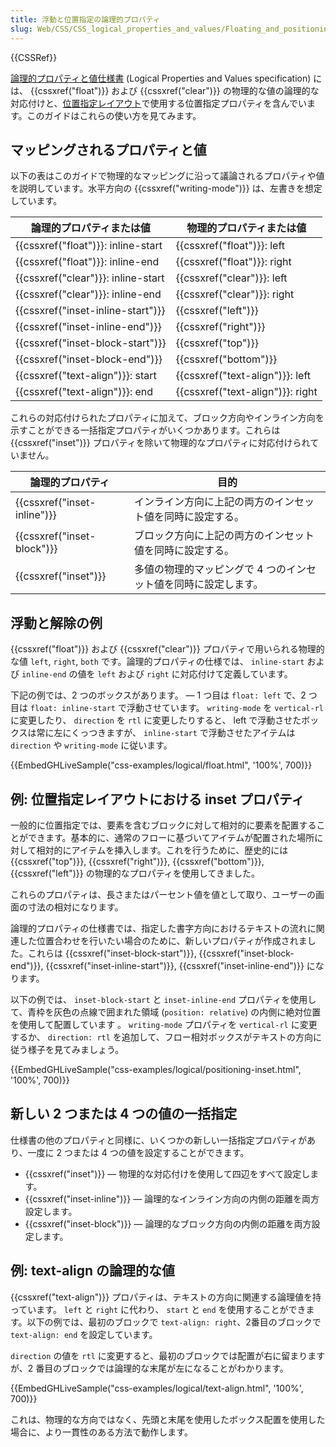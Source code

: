 ```yaml
---
title: 浮動と位置指定の論理的プロパティ
slug: Web/CSS/CSS_logical_properties_and_values/Floating_and_positioning
---
```


{{CSSRef}}

[論理的プロパティと値仕様書](https://drafts.csswg.org/css-logical/) (Logical Properties and Values specification) には、 {{cssxref("float")}} および {{cssxref("clear")}} の物理的な値の論理的な対応付けと、[位置指定レイアウト](/ja/docs/Web/CSS/CSS_Positioning)で使用する位置指定プロパティを含んでいます。このガイドはこれらの使い方を見てみます。

## マッピングされるプロパティと値

以下の表はこのガイドで物理的なマッピングに沿って議論されるプロパティや値を説明しています。水平方向の {{cssxref("writing-mode")}} は、左書きを想定しています。

| 論理的プロパティまたは値           | 物理的プロパティまたは値         |
| ---------------------------------- | -------------------------------- |
| {{cssxref("float")}}: inline-start | {{cssxref("float")}}: left       |
| {{cssxref("float")}}: inline-end   | {{cssxref("float")}}: right      |
| {{cssxref("clear")}}: inline-start | {{cssxref("clear")}}: left       |
| {{cssxref("clear")}}: inline-end   | {{cssxref("clear")}}: right      |
| {{cssxref("inset-inline-start")}}  | {{cssxref("left")}}              |
| {{cssxref("inset-inline-end")}}    | {{cssxref("right")}}             |
| {{cssxref("inset-block-start")}}   | {{cssxref("top")}}               |
| {{cssxref("inset-block-end")}}     | {{cssxref("bottom")}}            |
| {{cssxref("text-align")}}: start   | {{cssxref("text-align")}}: left  |
| {{cssxref("text-align")}}: end     | {{cssxref("text-align")}}: right |

これらの対応付けられたプロパティに加えて、ブロック方向やインライン方向を示すことができる一括指定プロパティがいくつかあります。これらは {{cssxref("inset")}} プロパティを除いて物理的なプロパティに対応付けられていません。

| 論理的プロパティ            | 目的                                                            |
| --------------------------- | --------------------------------------------------------------- |
| {{cssxref("inset-inline")}} | インライン方向に上記の両方のインセット値を同時に設定する。      |
| {{cssxref("inset-block")}}  | ブロック方向に上記の両方のインセット値を同時に設定する。        |
| {{cssxref("inset")}}        | 多値の物理的マッピングで 4 つのインセット値を同時に設定します。 |

## 浮動と解除の例

{{cssxref("float")}} および {{cssxref("clear")}} プロパティで用いられる物理的な値 `left`, `right`, `both` です。論理的プロパティの仕様では、 `inline-start` および `inline-end` の値を `left` および `right` に対応付けて定義しています。

下記の例では、2 つのボックスがあります。 — 1 つ目は `float: left` で、2 つ目は `float: inline-start` で浮動させています。 `writing-mode` を `vertical-rl` に変更したり、 `direction` を `rtl` に変更したりすると、 left で浮動させたボックスは常に左にくっつきますが、 `inline-start` で浮動させたアイテムは `direction` や `writing-mode` に従います。

{{EmbedGHLiveSample("css-examples/logical/float.html", '100%', 700)}}

## 例: 位置指定レイアウトにおける inset プロパティ

一般的に位置指定では、要素を含むブロックに対して相対的に要素を配置することができます。基本的に、通常のフローに基づいてアイテムが配置された場所に対して相対的にアイテムを挿入します。これを行うために、歴史的には {{cssxref("top")}}, {{cssxref("right")}}, {{cssxref("bottom")}}, {{cssxref("left")}} の物理的なプロパティを使用してきました。

これらのプロパティは、長さまたはパーセント値を値として取り、ユーザーの画面の寸法の相対になります。

論理的プロパティの仕様書では、指定した書字方向におけるテキストの流れに関連した位置合わせを行いたい場合のために、新しいプロパティが作成されました。これらは {{cssxref("inset-block-start")}}, {{cssxref("inset-block-end")}}, {{cssxref("inset-inline-start")}}, {{cssxref("inset-inline-end")}} になります。

以下の例では、 `inset-block-start` と `inset-inline-end` プロパティを使用して、青枠を灰色の点線で囲まれた領域 (`position: relative`) の内側に絶対位置を使用して配置しています 。 `writing-mode` プロパティを `vertical-rl` に変更するか、 `direction: rtl` を追加して、フロー相対ボックスがテキストの方向に従う様子を見てみましょう。

{{EmbedGHLiveSample("css-examples/logical/positioning-inset.html", '100%', 700)}}

## 新しい 2 つまたは 4 つの値の一括指定

仕様書の他のプロパティと同様に、いくつかの新しい一括指定プロパティがあり、一度に 2 つまたは 4 つの値を設定することができます。

- {{cssxref("inset")}} — 物理的な対応付けを使用して四辺をすべて設定します。
- {{cssxref("inset-inline")}} — 論理的なインライン方向の内側の距離を両方設定します。
- {{cssxref("inset-block")}} — 論理的なブロック方向の内側の距離を両方設定します。

## 例: text-align の論理的な値

{{cssxref("text-align")}} プロパティは、テキストの方向に関連する論理値を持っています。 `left` と `right` に代わり、 `start` と `end` を使用することができます。以下の例では、最初のブロックで `text-align: right`、2番目のブロックで `text-align: end` を設定しています。

`direction` の値を `rtl` に変更すると、最初のブロックでは配置が右に留まりますが、2 番目のブロックでは論理的な末尾が左になることがわかります。

{{EmbedGHLiveSample("css-examples/logical/text-align.html", '100%', 700)}}

これは、物理的な方向ではなく、先頭と末尾を使用したボックス配置を使用した場合に、より一貫性のある方法で動作します。
